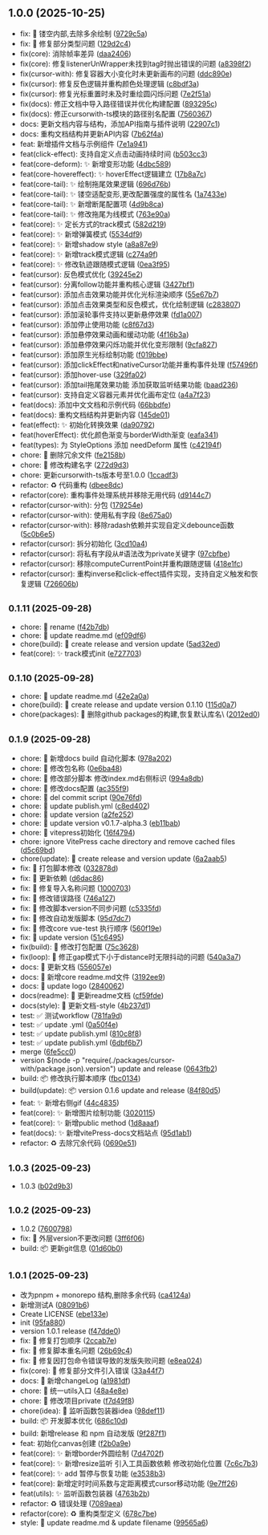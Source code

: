 ## 1.0.0 (2025-10-25)

* fix: :bug: 镂空内部,去除多余绘制 ([9729c5a](https://github.com/LeonCry/cursor-with/commit/9729c5a))
* fix: :bug: 修复部分类型问题 ([129d2c4](https://github.com/LeonCry/cursor-with/commit/129d2c4))
* fix(core): 消除帧率差异 ([daa2406](https://github.com/LeonCry/cursor-with/commit/daa2406))
* fix(core): 修复listenerUnWrapper未找到tag时抛出错误的问题 ([a8398f2](https://github.com/LeonCry/cursor-with/commit/a8398f2))
* fix(cursor-with): 修复容器大小变化时未更新画布的问题 ([ddc890e](https://github.com/LeonCry/cursor-with/commit/ddc890e))
* fix(cursor): 修复反色逻辑并重构颜色处理逻辑 ([c8bdf3a](https://github.com/LeonCry/cursor-with/commit/c8bdf3a))
* fix(cursor): 修复光标重置时未及时重绘圆闪烁问题 ([7e2f51a](https://github.com/LeonCry/cursor-with/commit/7e2f51a))
* fix(docs): 修正文档中导入路径错误并优化构建配置 ([893295c](https://github.com/LeonCry/cursor-with/commit/893295c))
* fix(docs): 修正cursorwith-ts模块的路径别名配置 ([7560367](https://github.com/LeonCry/cursor-with/commit/7560367))
* docs: 更新文档内容与结构，添加API指南与插件说明 ([22907c1](https://github.com/LeonCry/cursor-with/commit/22907c1))
* docs: 重构文档结构并更新API内容 ([7b62f4a](https://github.com/LeonCry/cursor-with/commit/7b62f4a))
* feat: 新增插件文档与示例组件 ([7e1a941](https://github.com/LeonCry/cursor-with/commit/7e1a941))
* feat(click-effect): 支持自定义点击动画持续时间 ([b503cc3](https://github.com/LeonCry/cursor-with/commit/b503cc3))
* feat(core-deform): :sparkles: 新增变形功能 ([4dbc589](https://github.com/LeonCry/cursor-with/commit/4dbc589))
* feat(core-hovereffect): :sparkles: hoverEffect逻辑建立 ([17b8a7c](https://github.com/LeonCry/cursor-with/commit/17b8a7c))
* feat(core-tail): :sparkles: 绘制拖尾效果逻辑 ([696d76b](https://github.com/LeonCry/cursor-with/commit/696d76b))
* feat(core-tail): :sparkles: 镂空适配变形,更改配置强度的属性名 ([1a7433e](https://github.com/LeonCry/cursor-with/commit/1a7433e))
* feat(core-tail): :sparkles: 新增断尾配置项 ([4d9b8ca](https://github.com/LeonCry/cursor-with/commit/4d9b8ca))
* feat(core-tail): :sparkles: 修改拖尾为线模式 ([763e90a](https://github.com/LeonCry/cursor-with/commit/763e90a))
* feat(core): :sparkles: 定长方式的track模式 ([582d219](https://github.com/LeonCry/cursor-with/commit/582d219))
* feat(core): :sparkles: 新增弹簧模式 ([5534df9](https://github.com/LeonCry/cursor-with/commit/5534df9))
* feat(core): :sparkles: 新增shadow style ([a8a87e9](https://github.com/LeonCry/cursor-with/commit/a8a87e9))
* feat(core): :sparkles: 新增track模式逻辑 ([c274a9f](https://github.com/LeonCry/cursor-with/commit/c274a9f))
* feat(core): :sparkles: 修改轨迹跟随模式逻辑 ([0ea3f95](https://github.com/LeonCry/cursor-with/commit/0ea3f95))
* feat(cursor): 反色模式优化 ([39245e2](https://github.com/LeonCry/cursor-with/commit/39245e2))
* feat(cursor): 分离follow功能并重构核心逻辑 ([3427bf1](https://github.com/LeonCry/cursor-with/commit/3427bf1))
* feat(cursor): 添加点击效果功能并优化光标渲染顺序 ([55e67b7](https://github.com/LeonCry/cursor-with/commit/55e67b7))
* feat(cursor): 添加点击效果类型和反色模式，优化绘制逻辑 ([c283807](https://github.com/LeonCry/cursor-with/commit/c283807))
* feat(cursor): 添加滚轮事件支持以更新悬停效果 ([fd1a007](https://github.com/LeonCry/cursor-with/commit/fd1a007))
* feat(cursor): 添加停止使用功能 ([c8f67d3](https://github.com/LeonCry/cursor-with/commit/c8f67d3))
* feat(cursor): 添加悬停效果动画和缓动功能 ([4f16b3a](https://github.com/LeonCry/cursor-with/commit/4f16b3a))
* feat(cursor): 添加悬停效果闪烁功能并优化变形限制 ([9cfa827](https://github.com/LeonCry/cursor-with/commit/9cfa827))
* feat(cursor): 添加原生光标绘制功能 ([f019bbe](https://github.com/LeonCry/cursor-with/commit/f019bbe))
* feat(cursor): 添加clickEffect和nativeCursor功能并重构事件处理 ([f57496f](https://github.com/LeonCry/cursor-with/commit/f57496f))
* feat(cursor): 添加hover-use ([329fa02](https://github.com/LeonCry/cursor-with/commit/329fa02))
* feat(cursor): 添加tail拖尾效果功能 添加获取监听结果功能 ([baad236](https://github.com/LeonCry/cursor-with/commit/baad236))
* feat(cursor): 支持自定义容器元素并优化画布定位 ([a4a7f23](https://github.com/LeonCry/cursor-with/commit/a4a7f23))
* feat(docs): 添加中文文档和示例代码 ([66bbdfe](https://github.com/LeonCry/cursor-with/commit/66bbdfe))
* feat(docs): 重构文档结构并更新内容 ([145de01](https://github.com/LeonCry/cursor-with/commit/145de01))
* feat(effect): :sparkles: 初始化转换效果 ([da90792](https://github.com/LeonCry/cursor-with/commit/da90792))
* feat(hoverEffect):  优化颜色渐变与borderWidth渐变 ([eafa341](https://github.com/LeonCry/cursor-with/commit/eafa341))
* feat(types): 为 StyleOptions 添加 needDeform 属性 ([c42194f](https://github.com/LeonCry/cursor-with/commit/c42194f))
* chore: :hammer: 删除冗余文件 ([fe2158b](https://github.com/LeonCry/cursor-with/commit/fe2158b))
* chore: :hammer: 修改构建名字 ([272d9d3](https://github.com/LeonCry/cursor-with/commit/272d9d3))
* chore: 更新cursorwith-ts版本号至1.0.0 ([1ccadf3](https://github.com/LeonCry/cursor-with/commit/1ccadf3))
* refactor: :recycle: 代码重构 ([dbee8dc](https://github.com/LeonCry/cursor-with/commit/dbee8dc))
* refactor(core): 重构事件处理系统并移除无用代码 ([d9144c7](https://github.com/LeonCry/cursor-with/commit/d9144c7))
* refactor(cursor-with): 分包 ([179254e](https://github.com/LeonCry/cursor-with/commit/179254e))
* refactor(cursor-with): 使用私有字段 ([8e675a0](https://github.com/LeonCry/cursor-with/commit/8e675a0))
* refactor(cursor-with): 移除radash依赖并实现自定义debounce函数 ([5c0b6e5](https://github.com/LeonCry/cursor-with/commit/5c0b6e5))
* refactor(cursor): 拆分初始化 ([3cd10a4](https://github.com/LeonCry/cursor-with/commit/3cd10a4))
* refactor(cursor): 将私有字段从#语法改为private关键字 ([97cbfbe](https://github.com/LeonCry/cursor-with/commit/97cbfbe))
* refactor(cursor): 移除computeCurrentPoint并重构跟随逻辑 ([418e1fc](https://github.com/LeonCry/cursor-with/commit/418e1fc))
* refactor(cursor): 重构inverse和click-effect插件实现，支持自定义触发和恢复逻辑 ([726606b](https://github.com/LeonCry/cursor-with/commit/726606b))



## <small>0.1.11 (2025-09-28)</small>

* chore: :hammer: rename ([f42b7db](https://github.com/LeonCry/cursor-with/commit/f42b7db))
* chore: :hammer: update readme.md ([ef09df6](https://github.com/LeonCry/cursor-with/commit/ef09df6))
* chore(build): :hammer: create release and version update ([5ad32ed](https://github.com/LeonCry/cursor-with/commit/5ad32ed))
* feat(core): :sparkles: track模式init ([e727703](https://github.com/LeonCry/cursor-with/commit/e727703))



## <small>0.1.10 (2025-09-28)</small>

* chore: :hammer: update readme.md ([42e2a0a](https://github.com/LeonCry/cursor-with/commit/42e2a0a))
* chore(build): :hammer: create release and update version 0.1.10 ([115d0a7](https://github.com/LeonCry/cursor-with/commit/115d0a7))
* chore(packages): :hammer: 删除github packages的构建,恢复默认库名\ ([2012ed0](https://github.com/LeonCry/cursor-with/commit/2012ed0))



## <small>0.1.9 (2025-09-28)</small>

* chore: :hammer: 新增docs build 自动化脚本 ([978a202](https://github.com/LeonCry/cursor-with/commit/978a202))
* chore: :hammer: 修改包名称 ([0e6ba48](https://github.com/LeonCry/cursor-with/commit/0e6ba48))
* chore: :hammer: 修改部分脚本 修改index.md右侧标识 ([994a8db](https://github.com/LeonCry/cursor-with/commit/994a8db))
* chore: :hammer: 修改docs配置 ([ac355f9](https://github.com/LeonCry/cursor-with/commit/ac355f9))
* chore: :hammer: del commit script ([90e76fd](https://github.com/LeonCry/cursor-with/commit/90e76fd))
* chore: :hammer: update publish.yml ([c8ed402](https://github.com/LeonCry/cursor-with/commit/c8ed402))
* chore: :hammer: update version ([a2fe252](https://github.com/LeonCry/cursor-with/commit/a2fe252))
* chore: :hammer: update version v0.1.7-alpha.3 ([eb11bab](https://github.com/LeonCry/cursor-with/commit/eb11bab))
* chore: :hammer: vitepress初始化 ([16f4794](https://github.com/LeonCry/cursor-with/commit/16f4794))
* chore: ignore VitePress cache directory and remove cached files ([d5c69bd](https://github.com/LeonCry/cursor-with/commit/d5c69bd))
* chore(update): :hammer: create release and version update ([6a2aab5](https://github.com/LeonCry/cursor-with/commit/6a2aab5))
* fix: :bug: 打包脚本修改 ([032878d](https://github.com/LeonCry/cursor-with/commit/032878d))
* fix: :bug: 更新依赖 ([d6dac86](https://github.com/LeonCry/cursor-with/commit/d6dac86))
* fix: :bug: 修复导入名称问题 ([1000703](https://github.com/LeonCry/cursor-with/commit/1000703))
* fix: :bug: 修改错误路径 ([746a127](https://github.com/LeonCry/cursor-with/commit/746a127))
* fix: :bug: 修改脚本version不同步问题 ([c5335fd](https://github.com/LeonCry/cursor-with/commit/c5335fd))
* fix: :bug: 修改自动发版脚本 ([95d7dc7](https://github.com/LeonCry/cursor-with/commit/95d7dc7))
* fix: :bug: 修改core vue-test 执行顺序 ([560f19e](https://github.com/LeonCry/cursor-with/commit/560f19e))
* fix: :bug: update version ([51c6495](https://github.com/LeonCry/cursor-with/commit/51c6495))
* fix(build): :bug: 修改打包配置 ([75c3628](https://github.com/LeonCry/cursor-with/commit/75c3628))
* fix(loop): :bug: 修正gap模式下小于distance时无限抖动的问题 ([540a3a7](https://github.com/LeonCry/cursor-with/commit/540a3a7))
* docs: :memo: 更新文档 ([556057e](https://github.com/LeonCry/cursor-with/commit/556057e))
* docs: :memo: 新增core readme.md文件 ([3192ee9](https://github.com/LeonCry/cursor-with/commit/3192ee9))
* docs: :memo: update logo ([2840062](https://github.com/LeonCry/cursor-with/commit/2840062))
* docs(readme): :memo: 更新readme文档 ([cf59fde](https://github.com/LeonCry/cursor-with/commit/cf59fde))
* docs(style): :memo: 更新文档-style ([4b237d1](https://github.com/LeonCry/cursor-with/commit/4b237d1))
* test: :white_check_mark: 测试workflow ([781fa9d](https://github.com/LeonCry/cursor-with/commit/781fa9d))
* test: :white_check_mark: update .yml ([0a50f4e](https://github.com/LeonCry/cursor-with/commit/0a50f4e))
* test: :white_check_mark: update publish.yml ([810c8f8](https://github.com/LeonCry/cursor-with/commit/810c8f8))
* test: :white_check_mark: update publish.yml ([6dbf6b7](https://github.com/LeonCry/cursor-with/commit/6dbf6b7))
* merge ([6fe5cc0](https://github.com/LeonCry/cursor-with/commit/6fe5cc0))
* version $(node -p "require(./packages/cursor-with/package.json).version") update and release ([0643fb2](https://github.com/LeonCry/cursor-with/commit/0643fb2))
* build: :package: 修改执行脚本顺序 ([fbc0134](https://github.com/LeonCry/cursor-with/commit/fbc0134))
* build(update): :package: version 0.1.6 update and release ([84f80d5](https://github.com/LeonCry/cursor-with/commit/84f80d5))
* feat: :sparkles: 新增右侧gif ([44c4835](https://github.com/LeonCry/cursor-with/commit/44c4835))
* feat(core): :sparkles: 新增图片绘制功能 ([3020115](https://github.com/LeonCry/cursor-with/commit/3020115))
* feat(core): :sparkles: 新增public method ([1d8aaaf](https://github.com/LeonCry/cursor-with/commit/1d8aaaf))
* feat(docs): :sparkles: 新增vitePress-docs文档站点 ([95d1ab1](https://github.com/LeonCry/cursor-with/commit/95d1ab1))
* refactor: :recycle: 去除冗余代码 ([0690e51](https://github.com/LeonCry/cursor-with/commit/0690e51))



## <small>1.0.3 (2025-09-23)</small>

* 1.0.3 ([b02d9b3](https://github.com/LeonCry/cursor-with/commit/b02d9b3))



## <small>1.0.2 (2025-09-23)</small>

* 1.0.2 ([7600798](https://github.com/LeonCry/cursor-with/commit/7600798))
* fix: :bug: 外层version不更改问题 ([3ff6f06](https://github.com/LeonCry/cursor-with/commit/3ff6f06))
* build: :package: 更新git信息 ([01d60b0](https://github.com/LeonCry/cursor-with/commit/01d60b0))



## <small>1.0.1 (2025-09-23)</small>

* 改为pnpm + monorepo 结构,删除多余代码 ([ca4124a](https://github.com/LeonCry/cursor-with/commit/ca4124a))
* 新增测试A ([08091b6](https://github.com/LeonCry/cursor-with/commit/08091b6))
* Create LICENSE ([ebe133e](https://github.com/LeonCry/cursor-with/commit/ebe133e))
* init ([95fa880](https://github.com/LeonCry/cursor-with/commit/95fa880))
* version 1.0.1 release ([f47dde0](https://github.com/LeonCry/cursor-with/commit/f47dde0))
* fix: :bug: 修复打包顺序 ([2ccab7e](https://github.com/LeonCry/cursor-with/commit/2ccab7e))
* fix: :bug: 修复脚本重名问题 ([26b69c4](https://github.com/LeonCry/cursor-with/commit/26b69c4))
* fix: :bug: 修复因打包命令错误导致的发版失败问题 ([e8ea024](https://github.com/LeonCry/cursor-with/commit/e8ea024))
* fix(core): :bug: 修复部分文件引入错误 ([33a44f7](https://github.com/LeonCry/cursor-with/commit/33a44f7))
* docs: :memo: 新增changeLog ([a1981df](https://github.com/LeonCry/cursor-with/commit/a1981df))
* chore: :hammer: 统一utils入口 ([48a4e8e](https://github.com/LeonCry/cursor-with/commit/48a4e8e))
* chore: :hammer: 修改项目private ([f7d49f8](https://github.com/LeonCry/cursor-with/commit/f7d49f8))
* chore(idea): :hammer: 监听函数包装器idea ([98def11](https://github.com/LeonCry/cursor-with/commit/98def11))
* build: :package: 开发脚本优化 ([686c10d](https://github.com/LeonCry/cursor-with/commit/686c10d))
* build: 新增release 和 npm 自动发版 ([9f287f1](https://github.com/LeonCry/cursor-with/commit/9f287f1))
* feat: 初始化canvas创建 ([f2b0a9e](https://github.com/LeonCry/cursor-with/commit/f2b0a9e))
* feat(core): :sparkles: 新增border外圆绘制 ([7d4702f](https://github.com/LeonCry/cursor-with/commit/7d4702f))
* feat(core): :sparkles: 新增resize监听 引入工具函数依赖 修改初始化位置 ([7c6c7b3](https://github.com/LeonCry/cursor-with/commit/7c6c7b3))
* feat(core): :sparkles: add 暂停与恢复功能 ([e3538b3](https://github.com/LeonCry/cursor-with/commit/e3538b3))
* feat(core): 新增定时时间系数与定距离模式cursor移动功能 ([9e7ff26](https://github.com/LeonCry/cursor-with/commit/9e7ff26))
* feat(utils): :sparkles: 监听函数包装器 ([4763b2b](https://github.com/LeonCry/cursor-with/commit/4763b2b))
* refactor: :recycle: 错误处理 ([7089aea](https://github.com/LeonCry/cursor-with/commit/7089aea))
* refactor(core): :recycle: 重构类型定义 ([678c7be](https://github.com/LeonCry/cursor-with/commit/678c7be))
* style: :lipstick: update readme.md & update filename ([99565a6](https://github.com/LeonCry/cursor-with/commit/99565a6))



